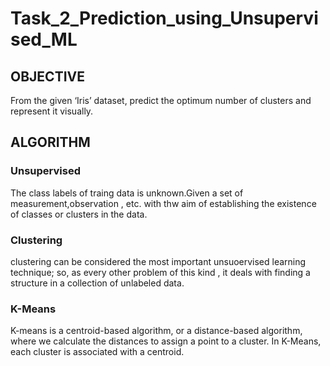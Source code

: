 # Task_2_Prediction_using_Unsupervised_ML
## OBJECTIVE

From the given ‘Iris’ dataset, predict the optimum number of clusters and represent it visually.

## ALGORITHM 

### Unsupervised
The class labels of traing data is unknown.Given a set of measurement,observation , etc. with thw aim of establishing the existence of classes or clusters in the data.

### Clustering
clustering can be considered the most important unsuoervised learning technique; so, as every other problem of this kind , it deals with finding a structure in a collection of unlabeled data.

### K-Means
K-means is a centroid-based algorithm, or a distance-based algorithm, where we calculate the distances to assign a point to a cluster. In K-Means, each cluster is associated with a centroid.
